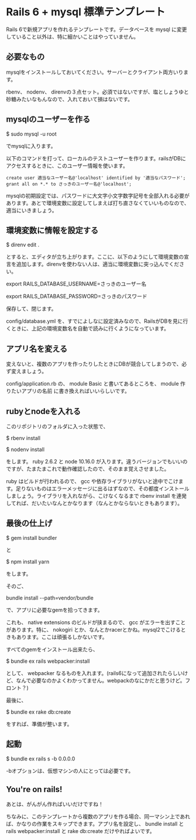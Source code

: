 # Rails 6 + mysql 標準テンプレート

Rails 6で新規アプリを作れるテンプレートです。データベースを mysql に変更していること以外は、特に細かいことはやっていません。

## 必要なもの

mysqlをインストールしておいてください。サーバーとクライアント両方いります。

rbenv、  nodenv、 direnvの３点セット。必須ではないですが、塩としょうゆと砂糖みたいなもんなので、入れておいて損はないです。

## mysqlのユーザーを作る

$ sudo mysql -u root

でmysqlに入ります。

以下のコマンドを打って、ローカルのテストユーザーを作ります。railsがDBにアクセスするときに、このユーザー情報を使います。
```
create user 適当なユーザー名@'localhost' identified by '適当なパスワード';
grant all on *.* to さっきのユーザー名@'localhost';
```

mysqlの初期設定では、パスワードに大文字小文字数字記号を全部入れる必要があります。あとで環境変数に設定してしまえば打ち直さなくていいものなので、適当にいきましょう。

## 環境変数に情報を設定する

$ direnv edit .

とすると、エディタが立ち上がります。ここに、以下のようにして環境変数の宣言を追加します。direnvを使わない人は、適当に環境変数に突っ込んでください。

export RAILS_DATABASE_USERNAME=さっきのユーザー名

export RAILS_DATABASE_PASSWORD=さっきのパスワード

保存して、閉じます。

config/database.yml を、すでによしなに設定済みなので、RailsがDBを見に行くときに、上記の環境変数名を自動で読みに行くようになっています。

## アプリ名を変える

変えないと、複数のアプリを作ったりしたときにDBが競合してしまうので、必ず変えましょう。

config/application.rb の、 module Basic と書いてあるところを、 module 作りたいアプリの名前 に書き換えればいいらしいです。

## rubyとnodeを入れる

このリポジトリのフォルダに入った状態で、

$ rbenv install

$ nodenv install

をします。 ruby 2.6.2 と node 10.16.0 が入ります。違うバージョンでもいいのですが、たまたまこれで動作確認したので、そのまま覚えさせました。

ruby はビルドが行われるので、 gcc や依存ライブラリがないと途中でこけます。足りないものはエラーメッセージに出るはずなので、その都度インストールしましょう。ライブラリを入れながら、こけなくなるまで rbenv install を連発してれば、だいたいなんとかなります（なんとかならないときもあります）。

## 最後の仕上げ

$ gem install bundler

と

$ npm install yarn

をします。

そのご、

bundle install --path=vendor/bundle

で、アプリに必要なgemを拾ってきます。

これも、 native extensions のビルドが挟まるので、 gcc がエラーを出すことがあります。特に、 nokogiri とか、なんとかracerとかね。mysql2でこけるときもあります。ここは頑張るしかないです。

すべてのgemをインストール出来たら、

$ bundle ex rails webpacker:install

として、 webpacker なるものを入れます。(rails6になって追加されたらしいけど、なんで必要なのかよくわかってません。webpackのなにかだと思うけど。フロント？)

最後に、

$ bundle ex rake db:create

をすれば、準備が整います。

## 起動

$ bundle ex rails s -b 0.0.0.0

-bオプションは、仮想マシンの人にとっては必要です。

## You're on rails!

あとは、がんがん作ればいいだけですね！

ちなみに、このテンプレートから複数のアプリを作る場合、同一マシン上であれば、かなりの作業をスキップできます。アプリ名を設定し、 bundle install と rails webpacker:install と rake db:create だけやればよいです。
